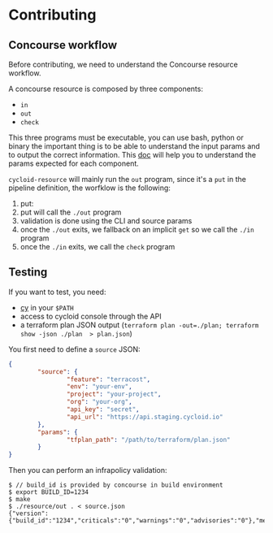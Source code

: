 # Contributing

## Concourse workflow

Before contributing, we need to understand the Concourse resource workflow.

A concourse resource is composed by three components:
  * `in`
  * `out`
  * `check`

This three programs must be executable, you can use bash, python or binary the important thing is to be able to understand the input params and to output the correct information. This [doc](https://concourse-ci.org/implementing-resource-types.html) will help you to understand the params expected for each component.

`cycloid-resource` will mainly run the `out` program, since it's a `put` in the pipeline definition, the worfklow is the following:

1. put:
2. put will call the `./out` program
3. validation is done using the CLI and source params
4. once the `./out` exits, we fallback on an implicit `get` so we call the `./in` program
5. once the `./in` exits, we call the `check` program

## Testing

If you want to test, you need:
  * [cy](https://github.com/cycloidio/cycloid-cli) in your `$PATH`
  * access to cycloid console through the API
  * a terraform plan JSON output (`terraform plan -out=./plan; terraform show -json ./plan  > plan.json`)

You first need to define a `source` JSON:

```json
{
        "source": {
                "feature": "terracost",
                "env": "your-env",
                "project": "your-project",
                "org": "your-org",
                "api_key": "secret",
                "api_url": "https://api.staging.cycloid.io"
        },
        "params": {
                "tfplan_path": "/path/to/terraform/plan.json"
        }
}
```

Then you can perform an infrapolicy validation:

```shell
$ // build_id is provided by concourse in build environment
$ export BUILD_ID=1234
$ make
$ ./resource/out . < source.json
{"version":{"build_id":"1234","criticals":"0","warnings":"0","advisories":"0"},"metadata":null}
```
